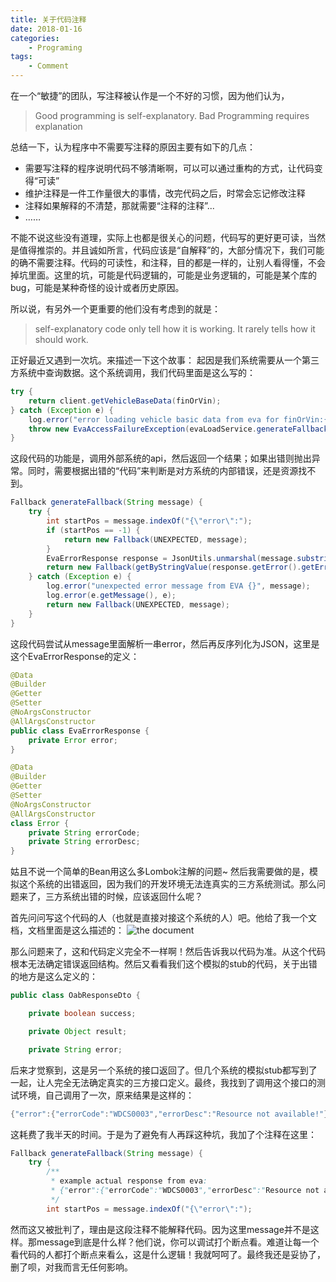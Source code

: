 ```yaml
---
title: 关于代码注释
date: 2018-01-16
categories:  
    - Programing
tags:
	- Comment
---
```

在一个“敏捷”的团队，写注释被认作是一个不好的习惯，因为他们认为，

> Good programming is self-explanatory. Bad Programming requires explanation

总结一下，认为程序中不需要写注释的原因主要有如下的几点：
* 需要写注释的程序说明代码不够清晰啊，可以可以通过重构的方式，让代码变得“可读”
* 维护注释是一件工作量很大的事情，改完代码之后，时常会忘记修改注释
* 注释如果解释的不清楚，那就需要“注释的注释”...
* ……
<!--more-->
不能不说这些没有道理，实际上也都是很关心的问题，代码写的更好更可读，当然是值得推崇的。并且诚如所言，代码应该是“自解释”的，大部分情况下，我们可能的确不需要注释。代码的可读性，和注释，目的都是一样的，让别人看得懂，不会掉坑里面。这里的坑，可能是代码逻辑的，可能是业务逻辑的，可能是某个库的bug，可能是某种奇怪的设计或者历史原因。

所以说，有另外一个更重要的他们没有考虑到的就是：

>  self-explanatory code only tell how it is working. It rarely tells how it should work.

正好最近又遇到一次坑。来描述一下这个故事：
起因是我们系统需要从一个第三方系统中查询数据。这个系统调用，我们代码里面是这么写的：
```java
try {
    return client.getVehicleBaseData(finOrVin);
} catch (Exception e) {
    log.error("error loading vehicle basic data from eva for finOrVin:{}", finOrVin);
    throw new EvaAccessFailureException(evaLoadService.generateFallback(e.getMessage()));
}
```
这段代码的功能是，调用外部系统的api，然后返回一个结果；如果出错则抛出异常。同时，需要根据出错的“代码”来判断是对方系统的内部错误，还是资源找不到。
```java
Fallback generateFallback(String message) {
    try {
        int startPos = message.indexOf("{\"error\":");
        if (startPos == -1) {
            return new Fallback(UNEXPECTED, message);
        }
        EvaErrorResponse response = JsonUtils.unmarshal(message.substring(startPos), EvaErrorResponse.class);
        return new Fallback(getByStringValue(response.getError().getErrorCode()));
    } catch (Exception e) {
        log.error("unexpected error message from EVA {}", message);
        log.error(e.getMessage(), e);
        return new Fallback(UNEXPECTED, message);
    }
}
```
这段代码尝试从message里面解析一串error，然后再反序列化为JSON，这里是这个EvaErrorResponse的定义：
```java
@Data
@Builder
@Getter
@Setter
@NoArgsConstructor
@AllArgsConstructor
public class EvaErrorResponse {
    private Error error;
}

@Data
@Builder
@Getter
@Setter
@NoArgsConstructor
@AllArgsConstructor
class Error {
    private String errorCode;
    private String errorDesc;
}
```
姑且不说一个简单的Bean用这么多Lombok注解的问题~ 然后我需要做的是，模拟这个系统的出错返回，因为我们的开发环境无法连真实的三方系统测试。那么问题来了，三方系统出错的时候，应该返回什么呢？

首先问问写这个代码的人（也就是直接对接这个系统的人）吧。他给了我一个文档，文档里面是这么描述的：
![the document](/images/about_comments_1.png)

那么问题来了，这和代码定义完全不一样啊！然后告诉我以代码为准。从这个代码根本无法确定错误返回结构。然后又看看我们这个模拟的stub的代码，关于出错的地方是这么定义的：
```java
public class OabResponseDto {

    private boolean success;

    private Object result;

    private String error;

```
后来才觉察到，这是另一个系统的接口返回了。但几个系统的模拟stub都写到了一起，让人完全无法确定真实的三方接口定义。最终，我找到了调用这个接口的测试环境，自己调用了一次，原来结果是这样的：
```java
{"error":{"errorCode":"WDCS0003","errorDesc":"Resource not available!"}}
```
这耗费了我半天的时间。于是为了避免有人再踩这种坑，我加了个注释在这里：
```java
Fallback generateFallback(String message) {
    try {
        /**
         * example actual response from eva:
         * {"error":{"errorCode":"WDCS0003","errorDesc":"Resource not available!"}}
         */
        int startPos = message.indexOf("{\"error\":");
```
然而这又被批判了，理由是这段注释不能解释代码。因为这里message并不是这样。那message到底是什么样？他们说，你可以调试打个断点看。难道让每一个看代码的人都打个断点来看么，这是什么逻辑！我就呵呵了。最终我还是妥协了，删了呗，对我而言无任何影响。
